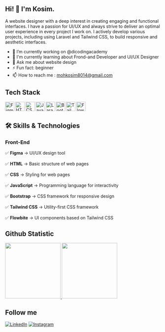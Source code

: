 ## Hi! 👋 I'm Kosim.


A website designer with a deep interest in creating engaging and functional interfaces. I have a passion for UI/UX and always strive to deliver an optimal user experience in every project I work on.
I actively develop various projects, including using Laravel and Tailwind CSS, to build responsive and aesthetic interfaces.

- 🔭 I’m currently working on @dicodingacademy
- 🌱 I'm currently learning about Frond-and Developer and UI/UX Designer
- 💬 Ask me about website design
- ⚡ Fun fact: beginner
- 📫 How to reach me : mohkosim8014@gmail.com

## Tech Stack
<a href="https://www.figma.com/" target="_blank">
  <img align="left" alt="Figma" title="Figma" width="30px" src="https://upload.wikimedia.org/wikipedia/commons/3/33/Figma-logo.svg" />
</a> 
<a href="https://developer.mozilla.org/en-US/docs/Web/HTML" target="_blank">
  <img align="left" alt="HTML" title="HTML" width="30px" src="https://cdn.worldvectorlogo.com/logos/html-1.svg" />
</a> 
<a href="https://developer.mozilla.org/en-US/docs/Web/CSS" target="_blank">
  <img align="left" alt="CSS" title="CSS" width="30px" src="https://cdn.worldvectorlogo.com/logos/css-3.svg" />
</a> 
<a href="https://developer.mozilla.org/en-US/docs/Web/JavaScript" target="_blank">
  <img align="left" alt="JavaScript" title="JavaScript" width="30px" src="https://upload.wikimedia.org/wikipedia/commons/6/6a/JavaScript-logo.png" />
</a>
<a href="https://laravel.com/" target="_blank">
  <img align="left" alt="Laravel" title="Laravel" width="30px" src="https://upload.wikimedia.org/wikipedia/commons/9/9a/Laravel.svg" />
</a>
<a href="https://getbootstrap.com/" target="_blank">
  <img align="left" alt="Bootstrap" title="Bootstrap" width="30px" src="https://upload.wikimedia.org/wikipedia/commons/b/b2/Bootstrap_logo.svg" />
</a>
<a href="https://tailwindcss.com/" target="_blank">
  <img align="left" alt="Tailwind CSS" title="Tailwind CSS" width="30px" src="https://upload.wikimedia.org/wikipedia/commons/d/d5/Tailwind_CSS_Logo.svg" />
</a>
<a href="https://flowbite.com/" target="_blank">
  <img align="left" alt="Flowbite" title="Flowbite" width="30px" src="https://flowbite.com/docs/images/logo.svg" />
</a>

  <br>
  <br>
  
## 🛠️ Skills & Technologies

### Front-End
✅ **Figma** → UI/UX design tool <br>  
✅ **HTML** → Basic structure of web pages <br>  
✅ **CSS** → Styling for web pages <br>  
✅ **JavaScript** → Programming language for interactivity <br>  
✅ **Bootstrap** → CSS framework for responsive design <br>  
✅ **Tailwind CSS** → Utility-first CSS framework <br>  
✅ **Flowbite** → UI components based on Tailwind CSS <br>

## Github Statistic
<p align="left">
<a href="https://github.com/MohKosim">
  <img height="180em" src="https://github-readme-stats-eight-theta.vercel.app/api?username=MohKosim&show_icons=true&theme=algolia&include_all_commits=true&count_private=true"/>
  <img height="180em" src="https://github-readme-stats-eight-theta.vercel.app/api/top-langs/?username=MohKosim&layout=compact&langs_count=8&theme=algolia"/>
</a>
</p>

## Follow me
[![LinkedIn](https://img.shields.io/badge/LinkedIn-%230077B5.svg?style=for-the-badge&logo=linkedin&logoColor=white)](https://linkedin.com/in/moh-kosim-2064892b7/) [![Instagram](https://img.shields.io/badge/Instagram-%23E4405F.svg?style=for-the-badge&logo=instagram&logoColor=white)](https://www.instagram.com/moh.kosim643_/)






